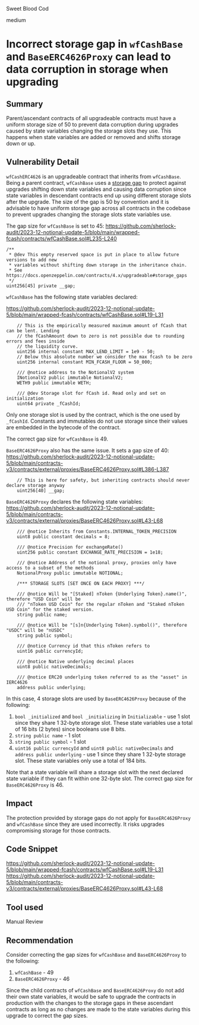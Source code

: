 Sweet Blood Cod

medium

# Incorrect storage gap in `wfCashBase` and `BaseERC4626Proxy` can lead to data corruption in storage when upgrading

## Summary
Parent/ascendant contracts of all upgradeable contracts must have a uniform storage size of 50 to prevent data corruption during upgrades caused by state variables changing the storage slots they use. This happens when state variables are added or removed and shifts storage down or up. 

## Vulnerability Detail
`wfCashERC4626` is an upgradeable contract that inherits from `wfCashBase`. Being a parent contract, `wfCashBase` uses a [storage gap](https://docs.openzeppelin.com/contracts/4.x/upgradeable#storage_gaps) to protect against upgrades shifting down state variables and causing data corruption since state variables in descendant contracts end up using different storage slots after the upgrade. The size of the gap is 50 by convention and it is advisable to have uniform storage gap across all contracts in the codebase to prevent upgrades changing the storage slots state variables use.

The gap size for `wfCashBase` is set to 45:
https://github.com/sherlock-audit/2023-12-notional-update-5/blob/main/wrapped-fcash/contracts/wfCashBase.sol#L235-L240

```solidity
/**
 * @dev This empty reserved space is put in place to allow future versions to add new
 * variables without shifting down storage in the inheritance chain.
 * See https://docs.openzeppelin.com/contracts/4.x/upgradeable#storage_gaps
 */
uint256[45] private __gap;
```

`wfCashBase` has the following state variables declared:

https://github.com/sherlock-audit/2023-12-notional-update-5/blob/main/wrapped-fcash/contracts/wfCashBase.sol#L19-L31
```solidity
    // This is the empirically measured maximum amount of fCash that can be lent. Lending
    // the fCashAmount down to zero is not possible due to rounding errors and fees inside
    // the liquidity curve.
    uint256 internal constant MAX_LEND_LIMIT = 1e9 - 50;
    // Below this absolute number we consider the max fcash to be zero
    uint256 internal constant MIN_FCASH_FLOOR = 50_000;

    /// @notice address to the NotionalV2 system
    INotionalV2 public immutable NotionalV2;
    WETH9 public immutable WETH;

    /// @dev Storage slot for fCash id. Read only and set on initialization
    uint64 private _fCashId;
```

Only one storage slot is used by the contract, which is the one used by `_fCashId`. Constants and immutables do not use storage since their values are embedded in the bytecode of the contract. 

The correct gap size for `wfCashBase` is 49. 

`BaseERC4626Proxy` also has the same issue. It sets a gap size of 40:
https://github.com/sherlock-audit/2023-12-notional-update-5/blob/main/contracts-v3/contracts/external/proxies/BaseERC4626Proxy.sol#L386-L387

```solidity
    // This is here for safety, but inheriting contracts should never declare storage anyway
    uint256[40] __gap;
```

`BaseERC4626Proxy` declares the following state variables:
https://github.com/sherlock-audit/2023-12-notional-update-5/blob/main/contracts-v3/contracts/external/proxies/BaseERC4626Proxy.sol#L43-L68

```solidity
    /// @notice Inherits from Constants.INTERNAL_TOKEN_PRECISION
    uint8 public constant decimals = 8;

    /// @notice Precision for exchangeRate()
    uint256 public constant EXCHANGE_RATE_PRECISION = 1e18;

    /// @notice Address of the notional proxy, proxies only have access to a subset of the methods
    NotionalProxy public immutable NOTIONAL;

    /*** STORAGE SLOTS [SET ONCE ON EACH PROXY] ***/

    /// @notice Will be "[Staked] nToken {Underlying Token}.name()", therefore "USD Coin" will be
    /// "nToken USD Coin" for the regular nToken and "Staked nToken USD Coin" for the staked version.
    string public name;

    /// @notice Will be "[s]n{Underlying Token}.symbol()", therefore "USDC" will be "nUSDC"
    string public symbol;

    /// @notice Currency id that this nToken refers to
    uint16 public currencyId;

    /// @notice Native underlying decimal places
    uint8 public nativeDecimals;

    /// @notice ERC20 underlying token referred to as the "asset" in IERC4626
    address public underlying;
```

In this case, 4 storage slots are used by `BaseERC4626Proxy` because of the following:
1. `bool _initialized` and `bool _initializing` in `Initializable` - use 1 slot since they share 1 32-byte storage slot. These state variables use a total of 16 bits (2 bytes) since booleans use 8 bits.
2. `string public name` - 1 slot
3. `string public symbol` - 1 slot
4. `uint16 public currencyId` and `uint8 public nativeDecimals` and `address public underlying` - use 1 since they share 1 32-byte storage slot. These state variables only use a total of 184 bits.

Note that a state variable will share a storage slot with the next declared state variable if they can fit within one 32-byte slot. The correct gap size for `BaseERC4626Proxy` is 46.

## Impact
The protection provided by storage gaps do not apply for `BaseERC4626Proxy` and `wfCashBase` since they are used incorrectly. It risks upgrades compromising storage for those contracts.

## Code Snippet
https://github.com/sherlock-audit/2023-12-notional-update-5/blob/main/wrapped-fcash/contracts/wfCashBase.sol#L19-L31
https://github.com/sherlock-audit/2023-12-notional-update-5/blob/main/contracts-v3/contracts/external/proxies/BaseERC4626Proxy.sol#L43-L68

## Tool used
Manual Review

## Recommendation
Consider correcting the gap sizes for `wfCashBase` and `BaseERC4626Proxy` to the following:
1. `wfCashBase` - 49
2. `BaseERC4626Proxy` - 46

Since the child contracts of `wfCashBase` and `BaseERC4626Proxy` do not add their own state variables, it would be safe to upgrade the contracts in production with the changes to the storage gaps in these ascendant contracts as long as no changes are made to the state variables during this upgrade to correct the gap sizes.